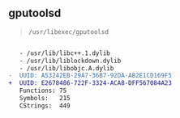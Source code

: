 ## gputoolsd

> `/usr/libexec/gputoolsd`

```diff

   - /usr/lib/libc++.1.dylib
   - /usr/lib/liblockdown.dylib
   - /usr/lib/libobjc.A.dylib
-  UUID: A53242EB-29A7-36B7-92DA-AB2E1CD169F5
+  UUID: E2678486-722F-3324-ACA8-DFF567084A23
   Functions: 75
   Symbols:   215
   CStrings:  449

```
